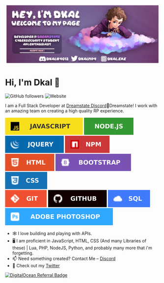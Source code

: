 ![header](https://github.com/DkalCode/DkalCode/blob/main/header.png)

# Hi, I'm Dkal 👋
![GitHub followers](https://img.shields.io/github/followers/DkalCode?color=%23CEBAFC&style=for-the-badge) ![Website](https://img.shields.io/website?label=play.dreamstate.city&style=for-the-badge&url=http%3A%2F%2Fplay.dreamstate.city%3A40120%2F)

I am a Full Stack Developer at [Dreamstate Discord](https://discord.gg/dreamstaterp)🔮Dreamstate! I work with an amazing team on creating a high quality RP experience.

![js](https://github.com/DkalCode/DkalCode/blob/main/js.svg) ![node](https://github.com/DkalCode/DkalCode/blob/main/nodejs.svg) ![jquery](https://github.com/DkalCode/DkalCode/blob/main/jquery.svg) ![npm](https://github.com/DkalCode/DkalCode/blob/main/npm.svg)<br> ![html](https://github.com/DkalCode/DkalCode/blob/main/html.svg) ![bootstrap](https://github.com/DkalCode/DkalCode/blob/main/bootstrap.svg) ![css](https://github.com/DkalCode/DkalCode/blob/main/css.svg) <br>![git](https://github.com/DkalCode/DkalCode/blob/main/git.svg) ![github](https://github.com/DkalCode/DkalCode/blob/main/github.svg) ![sql](https://github.com/DkalCode/DkalCode/blob/main/sql.svg) <br>![photoshop](https://github.com/DkalCode/DkalCode/blob/main/photoshop.svg)

- 🕸️ I love building and playing with APIs.
- 🖥️ I am proficient in JavaScript, HTML, CSS (And many Libraries of these) | Lua, PHP, NodeJS, Python, and probably many more that i'm forgetting.
- 📫 Need something created? Contact Me – [Discord](https://www.discordapp.com/users/421837462047031297)
- 💙 Check out my [Twitter](https://twitter.com/DkalMP4)

[![DigitalOcean Referral Badge](https://web-platforms.sfo2.digitaloceanspaces.com/WWW/Badge%203.svg)](https://www.digitalocean.com/?refcode=bf0cd1148ba8&utm_campaign=Referral_Invite&utm_medium=Referral_Program&utm_source=badge)

